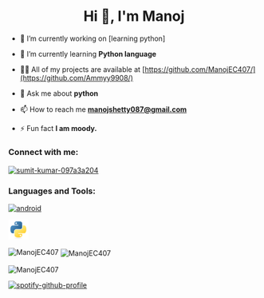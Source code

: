 <h1 align="center">Hi 👋, I'm Manoj</h1>


<!--<h3 align="center">A passionate fullstack developer from India in MERN.</h3>-->



- 🔭 I’m currently working on [learning python]

- 🌱 I’m currently learning **Python language**

- 👨‍💻 All of my projects are available at [https://github.com/ManojEC407/](https://github.com/Ammyy9908/)

- 💬 Ask me about **python**

- 📫 How to reach me **manojshetty087@gmail.com**

<!-- # - 📄 Know about my experiences [https://sumit.engineer](https://sumit.engineer) -->

- ⚡ Fun fact **I am moody.**

<h3 align="left">Connect with me:</h3>
<p align="left">

<a href="https://linkedin.com/in/sumitbighaniya" target="blank"><img align="center" src="https://raw.githubusercontent.com/rahuldkjain/github-profile-readme-generator/master/src/images/icons/Social/linked-in-alt.svg" alt="sumit-kumar-097a3a204" height="30" width="40" /></a>

</p>



<h3 align="left">Languages and Tools:</h3>
<p align="left"> <a href="https://developer.android.com" target="_blank"> <img src="[https://static.javatpoint.com/core/images/java-logo1.png](https://static.javatpoint.com/core/images/java-logo1.png)" alt="android" width="40" height="40"/>
<p align="left">  <a href="https://www.python.org" target="_blank"> <img src="https://raw.githubusercontent.com/devicons/devicon/master/icons/python/python-original.svg" alt="python" width="40" height="40"/> </a> </p>
<p><img align="left" src="https://github-readme-stats.vercel.app/api/top-langs?username=ManojEC407&show_icons=true&locale=en&layout=compact" alt="ManojEC407" /></p>

<p>&nbsp;<img align="center" src="https://github-readme-stats.vercel.app/api?username=ManojEC407&show_icons=true&locale=en" alt="ManojEC407" /></p>

<p><img align="center" src="https://github-readme-streak-stats.herokuapp.com/?user=ManojEC407&" alt="ManojEC407" /></p>

[![spotify-github-profile](https://spotify-github-profile.vercel.app/api/view?uid=31invlho6msdwvnucazsfxpqknp4&cover_image=true&theme=default)](https://github.com/ammyy9908/ManojEC407)


